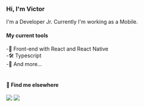 ### ****Hi, I'm Victor****


 I'm a Developer Jr. Currently I'm working as a Mobile. 
 
 #### ****My current tools****
 
-📲 Front-end with React and React Native <br>
-🛠️ Typescript <br>
-🧰 And more...



#





 #### ****💬 Find me elsewhere****
  
<div> 
  <a href="https://www.linkedin.com/in/victor-avila-ciechovicz-55a172106/" target="_blank"><img src="https://img.shields.io/badge/linkedin-%230077B5.svg?style=for-the-badge&logo=linkedin&logoColor=white" target="_blank"></a> 
    <a href = "mailto:victor09avila@hotmail.com"><img src="https://img.shields.io/badge/Microsoft_Outlook-0078D4?style=for-the-badge&logo=microsoft-outlook&logoColor=white" target="_blank"></a>
  
 
</div>

